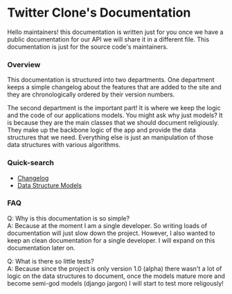 # Twitter Clone's Documentation
Hello maintainers! this documentation is written just for you once we have a public documentation for our API we will share it in a different file. This documentation is just for the source code's maintainers.

### Overview

This documentation is structured into two departments. One department keeps a simple changelog about the features that are added to the site and they are chronologically ordered by their version numbers.

The second department is the important part! It is where we keep the logic and the code of our applications models. You might ask why just models? It is because they are the main classes that we should document religiously. They make up the backbone logic of the app and provide the data structures that we need. Everything else is just an manipulation of those data structures with various algorithms.

### Quick-search

- [Changelog](./changelog.md)
- [Data Structure Models](./data-structures/index.md)

### FAQ

Q: Why is this documentation is so simple?<br>
A: Because at the moment I am a single developer. So writing loads of documentation will just slow down the project. However, I also wanted to keep an clean documentation for a single developer. I will expand on this documentation later on.



Q: What is there so little tests?<br>
A: Because since the project is only version 1.0 (alpha) there wasn't a lot of logic on the data structures to document, once the models mature more and become semi-god models (django jargon) I will start to test more religously!
